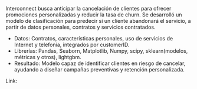 Interconnect busca anticipar la cancelación de clientes para ofrecer promociones personalizadas y reducir la tasa de churn. Se desarrolló un modelo de clasificación para predecir si un cliente abandonará el servicio, a partir de datos personales, contratos y servicios contratados.

- Datos: Contratos, características personales, uso de servicios de Internet y telefonía, integrados por customerID.
- Librerías: Pandas, Seaborn, Matplotlib, Numpy, scipy, sklearn(modelos, métricas y otros), lightgbm.
- Resultado: Modelo capaz de identificar clientes en riesgo de cancelar, ayudando a diseñar campañas preventivas y retención personalizada. 

Link: 
